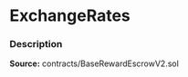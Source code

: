 # ExchangeRates

### Description <a id="description"></a>

**Source:** contracts/BaseRewardEscrowV2.sol

